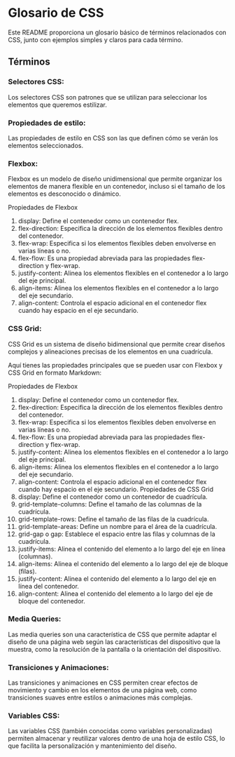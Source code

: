 # Glosario de CSS

Este README proporciona un glosario básico de términos relacionados con CSS, junto con ejemplos simples y claros para cada término.

## Términos

### Selectores CSS:

Los selectores CSS son patrones que se utilizan para seleccionar los elementos que queremos estilizar.

### Propiedades de estilo:

Las propiedades de estilo en CSS son las que definen cómo se verán los elementos seleccionados.

### Flexbox:

Flexbox es un modelo de diseño unidimensional que permite organizar los elementos de manera flexible en un contenedor, incluso si el tamaño de los elementos es desconocido o dinámico.

Propiedades de Flexbox
1. display: Define el contenedor como un contenedor flex.
1. flex-direction: Especifica la dirección de los elementos flexibles dentro del contenedor.
1. flex-wrap: Especifica si los elementos flexibles deben envolverse en varias líneas o no.
1. flex-flow: Es una propiedad abreviada para las propiedades flex-direction y flex-wrap.
1. justify-content: Alinea los elementos flexibles en el contenedor a lo largo del eje principal.
1. align-items: Alinea los elementos flexibles en el contenedor a lo largo del eje secundario.
1. align-content: Controla el espacio adicional en el contenedor flex cuando hay espacio en el eje secundario.

### CSS Grid:
CSS Grid es un sistema de diseño bidimensional que permite crear diseños complejos y alineaciones precisas de los elementos en una cuadrícula.


Aquí tienes las propiedades principales que se pueden usar con Flexbox y CSS Grid en formato Markdown:

Propiedades de Flexbox
1. display: Define el contenedor como un contenedor flex.
1. flex-direction: Especifica la dirección de los elementos flexibles dentro del contenedor.
1. flex-wrap: Especifica si los elementos flexibles deben envolverse en varias líneas o no.
1. flex-flow: Es una propiedad abreviada para las propiedades flex-direction y flex-wrap.
1. justify-content: Alinea los elementos flexibles en el contenedor a lo largo del eje principal.
1. align-items: Alinea los elementos flexibles en el contenedor a lo largo del eje secundario.
1. align-content: Controla el espacio adicional en el contenedor flex cuando hay espacio en el eje secundario.
Propiedades de CSS Grid
1. display: Define el contenedor como un contenedor de cuadrícula.
1. grid-template-columns: Define el tamaño de las columnas de la cuadrícula.
1. grid-template-rows: Define el tamaño de las filas de la cuadrícula.
1. grid-template-areas: Define un nombre para el área de la cuadrícula.
1. grid-gap o gap: Establece el espacio entre las filas y columnas de la cuadrícula.
1. justify-items: Alinea el contenido del elemento a lo largo del eje en línea (columnas).
1. align-items: Alinea el contenido del elemento a lo largo del eje de bloque (filas).
1. justify-content: Alinea el contenido del elemento a lo largo del eje en línea del contenedor.
1. align-content: Alinea el contenido del elemento a lo largo del eje de bloque del contenedor.


### Media Queries:
Las media queries son una característica de CSS que permite adaptar el diseño de una página web según las características del dispositivo que la muestra, como la resolución de la pantalla o la orientación del dispositivo.

### Transiciones y Animaciones:
Las transiciones y animaciones en CSS permiten crear efectos de movimiento y cambio en los elementos de una página web, como transiciones suaves entre estilos o animaciones más complejas.

### Variables CSS:
Las variables CSS (también conocidas como variables personalizadas) permiten almacenar y reutilizar valores dentro de una hoja de estilo CSS, lo que facilita la personalización y mantenimiento del diseño.